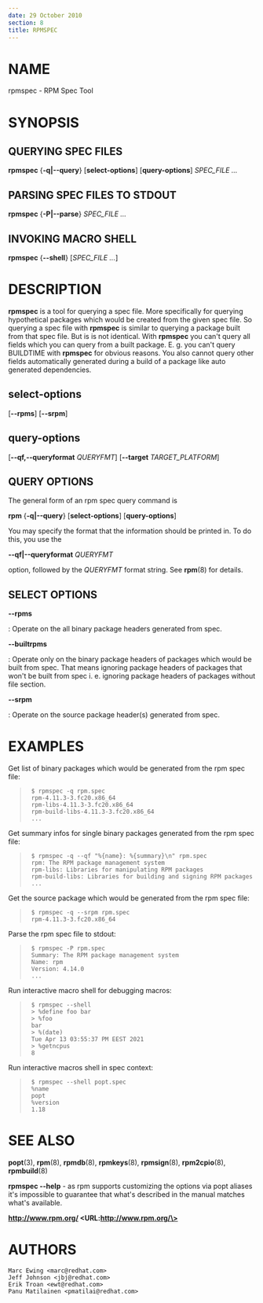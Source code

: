 ```yaml
---
date: 29 October 2010
section: 8
title: RPMSPEC
---
```


NAME
====

rpmspec - RPM Spec Tool

SYNOPSIS
========

QUERYING SPEC FILES
-------------------

**rpmspec** {**-q\|\--query**} \[**select-options**\]
\[**query-options**\] *SPEC\_FILE \...*

PARSING SPEC FILES TO STDOUT
----------------------------

**rpmspec** {**-P\|\--parse**} *SPEC\_FILE \...*

INVOKING MACRO SHELL
--------------------

**rpmspec** {**--shell**} \[*SPEC_FILE \...*\]

DESCRIPTION
===========

**rpmspec** is a tool for querying a spec file. More specifically for
querying hypothetical packages which would be created from the given
spec file. So querying a spec file with **rpmspec** is similar to
querying a package built from that spec file. But is is not identical.
With **rpmspec** you can\'t query all fields which you can query from a
built package. E. g. you can\'t query BUILDTIME with **rpmspec** for
obvious reasons. You also cannot query other fields automatically
generated during a build of a package like auto generated dependencies.

select-options
--------------

\[**\--rpms**\] \[**\--srpm**\]

query-options
-------------

\[**\--qf,\--queryformat** *QUERYFMT*\] \[**\--target**
*TARGET\_PLATFORM*\]

QUERY OPTIONS
-------------

The general form of an rpm spec query command is

**rpm** {**-q\|\--query**} \[**select-options**\] \[**query-options**\]

You may specify the format that the information should be printed in. To
do this, you use the

**\--qf\|\--queryformat** *QUERYFMT*

option, followed by the *QUERYFMT* format string. See **rpm**(8) for
details.

SELECT OPTIONS
--------------

**\--rpms**

:   Operate on the all binary package headers generated from spec.

**\--builtrpms**

:   Operate only on the binary package headers of packages which would be
    built from spec. That means ignoring package headers of packages that
    won\'t be built from spec i. e. ignoring package headers of packages
    without file section.

**\--srpm**

:   Operate on the source package header(s) generated from spec.

EXAMPLES
========

Get list of binary packages which would be generated from the rpm spec
file:

>      $ rpmspec -q rpm.spec
>      rpm-4.11.3-3.fc20.x86_64
>      rpm-libs-4.11.3-3.fc20.x86_64
>      rpm-build-libs-4.11.3-3.fc20.x86_64
>      ...
>

Get summary infos for single binary packages generated from the rpm spec file:

>
>      $ rpmspec -q --qf "%{name}: %{summary}\n" rpm.spec
>      rpm: The RPM package management system
>      rpm-libs: Libraries for manipulating RPM packages
>      rpm-build-libs: Libraries for building and signing RPM packages
>      ...
>

Get the source package which would be generated from the rpm spec file:

>
>      $ rpmspec -q --srpm rpm.spec
>      rpm-4.11.3-3.fc20.x86_64
>

Parse the rpm spec file to stdout:

>      $ rpmspec -P rpm.spec
>      Summary: The RPM package management system
>      Name: rpm
>      Version: 4.14.0
>      ...

Run interactive macro shell for debugging macros:

>      $ rpmspec --shell
>      > %define foo bar
>      > %foo
>      bar
>      > %(date)
>      Tue Apr 13 03:55:37 PM EEST 2021
>      > %getncpus
>      8

Run interactive macros shell in spec context:

>      $ rpmspec --shell popt.spec
>      %name
>      popt
>      %version
>      1.18

SEE ALSO
========

**popt**(3), **rpm**(8), **rpmdb**(8), **rpmkeys**(8), **rpmsign**(8),
**rpm2cpio**(8), **rpmbuild**(8)

**rpmspec \--help** - as rpm supports customizing the options via popt
aliases it\'s impossible to guarantee that what\'s described in the
manual matches what\'s available.

**http://www.rpm.org/ \<URL:http://www.rpm.org/\>**

AUTHORS
=======

    Marc Ewing <marc@redhat.com>
    Jeff Johnson <jbj@redhat.com>
    Erik Troan <ewt@redhat.com>
    Panu Matilainen <pmatilai@redhat.com>

